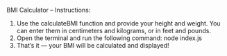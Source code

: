 BMI Calculator – Instructions:

1) Use the calculateBMI function and provide your height and weight. You can enter them in centimeters and kilograms, or in feet and pounds.
2) Open the terminal and run the following command: node index.js
3) That’s it — your BMI will be calculated and displayed!
